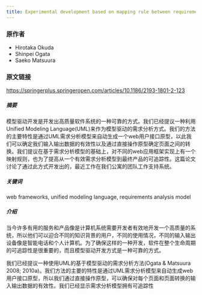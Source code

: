 ```yaml
---
title: Experimental development based on mapping rule between requirements analysis model and web framework specific design model
---
```


### 原作者
* Hirotaka Okuda
* Shinpei Ogata
* Saeko Matsuura

### 原文链接
https://springerplus.springeropen.com/articles/10.1186/2193-1801-2-123

##### 摘要
模型驱动开发是开发出高质量软件系统的一种可靠的方式。我们已经提议一种利用Unified Modeling Language(UML)来作为模型驱动的需求分析方式。我们的方法的主要特性是通过UML需求分析模型来自动生成一个web用户接口原型，以此我们可以确定我们输入输出数据的有效性以及通过直接操作原型确定页面之间的转换。我们提议在基于需求分析模型的基础上，对不同的web应用框架实现上有一个映射规则，也为了提高从一个有效需求分析模型到最终产品的可追踪性。这篇论文讨论了通过此方式开发出的，最近工作在我们公寓的团队工作支持系统。

##### 关键词 
web frameworks, unified modeling language, requirements analysis model

##### 介绍
当今许多有用的服务和产品像是计算机系统需要开发者有效地开发一个高质量的系统，所以他们可以迎合不同的知识背景的用户，不同的使用情况，不同的输入输出设备像是智能电话和个人计算机。为了确保这样的一种开发，软件在整个生命周期的可追踪性是很重要的，而且模型驱动开发方式是一种可靠的方式。

我们已经提议一种使用UML的基于模型驱动的需求分析方法(Ogata & Matsuura 2008; 2010a)。我们方法的主要的特性是通过UML需求分析模型来自动生成web用户接口原型，所以我们通过直接操作原型，可以确保对每个页面和页面转换的输入输出数据的有效性。我们已经显示需求分析模型拥有可追踪性

